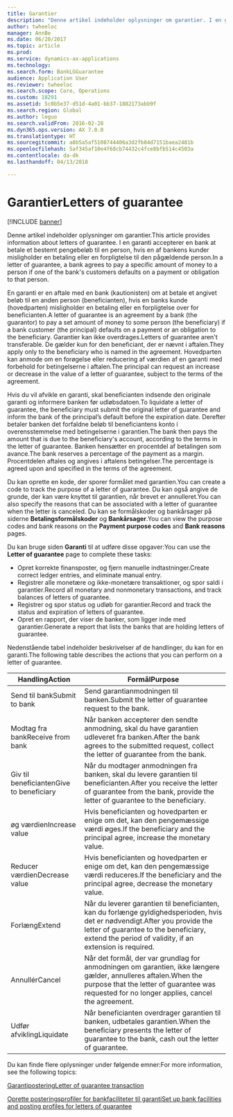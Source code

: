 ```yaml
---
title: Garantier
description: "Denne artikel indeholder oplysninger om garantier. I en garanti accepterer en bank at betale et bestemt pengebeløb til en person, hvis en af bankens kunder misligholder en betaling eller en forpligtelse til den pågældende person."
author: twheeloc
manager: AnnBe
ms.date: 06/20/2017
ms.topic: article
ms.prod: 
ms.service: dynamics-ax-applications
ms.technology: 
ms.search.form: BankLGGuarantee
audience: Application User
ms.reviewer: twheeloc
ms.search.scope: Core, Operations
ms.custom: 18291
ms.assetid: 5c0b5e37-d51d-4a01-bb37-1882173abb9f
ms.search.region: Global
ms.author: leguo
ms.search.validFrom: 2016-02-28
ms.dyn365.ops.version: AX 7.0.0
ms.translationtype: HT
ms.sourcegitcommit: a8b5a5af5108744406a3d2fb84d7151baea2481b
ms.openlocfilehash: 5af345af10e4f68cb74432c4fce8bfb514c4503a
ms.contentlocale: da-dk
ms.lasthandoff: 04/13/2018

---
```


# <a name="letters-of-guarantee"></a><span data-ttu-id="56265-104">Garantier</span><span class="sxs-lookup"><span data-stu-id="56265-104">Letters of guarantee</span></span>

[!INCLUDE [banner](../includes/banner.md)]

<span data-ttu-id="56265-105">Denne artikel indeholder oplysninger om garantier.</span><span class="sxs-lookup"><span data-stu-id="56265-105">This article provides information about letters of guarantee.</span></span> <span data-ttu-id="56265-106">I en garanti accepterer en bank at betale et bestemt pengebeløb til en person, hvis en af bankens kunder misligholder en betaling eller en forpligtelse til den pågældende person.</span><span class="sxs-lookup"><span data-stu-id="56265-106">In a letter of guarantee, a bank agrees to pay a specific amount of money to a person if one of the bank's customers defaults on a payment or obligation to that person.</span></span> 

<span data-ttu-id="56265-107">En garanti er en aftale med en bank (kautionisten) om at betale et angivet beløb til en anden person (beneficianten), hvis en banks kunde (hovedparten) misligholder en betaling eller en forpligtelse over for beneficianten.</span><span class="sxs-lookup"><span data-stu-id="56265-107">A letter of guarantee is an agreement by a bank (the guarantor) to pay a set amount of money to some person (the beneficiary) if a bank customer (the principal) defaults on a payment or an obligation to the beneficiary.</span></span> <span data-ttu-id="56265-108">Garantier kan ikke overdrages.</span><span class="sxs-lookup"><span data-stu-id="56265-108">Letters of guarantee aren't transferable.</span></span> <span data-ttu-id="56265-109">De gælder kun for den beneficiant, der er nævnt i aftalen.</span><span class="sxs-lookup"><span data-stu-id="56265-109">They apply only to the beneficiary who is named in the agreement.</span></span> <span data-ttu-id="56265-110">Hovedparten kan anmode om en forøgelse eller reducering af værdien af en garanti med forbehold for betingelserne i aftalen.</span><span class="sxs-lookup"><span data-stu-id="56265-110">The principal can request an increase or decrease in the value of a letter of guarantee, subject to the terms of the agreement.</span></span> 

<span data-ttu-id="56265-111">Hvis du vil afvikle en garanti, skal beneficianten indsende den originale garanti og informere banken før udløbsdatoen.</span><span class="sxs-lookup"><span data-stu-id="56265-111">To liquidate a letter of guarantee, the beneficiary must submit the original letter of guarantee and inform the bank of the principal’s default before the expiration date.</span></span> <span data-ttu-id="56265-112">Derefter betaler banken det forfaldne beløb til beneficiantens konto i overensstemmelse med betingelserne i garantien.</span><span class="sxs-lookup"><span data-stu-id="56265-112">The bank then pays the amount that is due to the beneficiary's account, according to the terms in the letter of guarantee.</span></span> <span data-ttu-id="56265-113">Banken hensætter en procentdel af betalingen som avance.</span><span class="sxs-lookup"><span data-stu-id="56265-113">The bank reserves a percentage of the payment as a margin.</span></span> <span data-ttu-id="56265-114">Procentdelen aftales og angives i aftalens betingelser.</span><span class="sxs-lookup"><span data-stu-id="56265-114">The percentage is agreed upon and specified in the terms of the agreement.</span></span> 

<span data-ttu-id="56265-115">Du kan oprette en kode, der sporer formålet med garantien.</span><span class="sxs-lookup"><span data-stu-id="56265-115">You can create a code to track the purpose of a letter of guarantee.</span></span> <span data-ttu-id="56265-116">Du kan også angive de grunde, der kan være knyttet til garantien, når brevet er annulleret.</span><span class="sxs-lookup"><span data-stu-id="56265-116">You can also specify the reasons that can be associated with a letter of guarantee when the letter is canceled.</span></span> <span data-ttu-id="56265-117">Du kan se formålskoder og bankårsager på siderne **Betalingsformålskoder** og **Bankårsager**.</span><span class="sxs-lookup"><span data-stu-id="56265-117">You can view the purpose codes and bank reasons on the **Payment purpose codes** and **Bank reasons** pages.</span></span> 

<span data-ttu-id="56265-118">Du kan bruge siden **Garanti** til at udføre disse opgaver:</span><span class="sxs-lookup"><span data-stu-id="56265-118">You can use the **Letter of guarantee** page to complete these tasks:</span></span>

-   <span data-ttu-id="56265-119">Opret korrekte finansposter, og fjern manuelle indtastninger.</span><span class="sxs-lookup"><span data-stu-id="56265-119">Create correct ledger entries, and eliminate manual entry.</span></span>
-   <span data-ttu-id="56265-120">Registrer alle monetære og ikke-monetære transaktioner, og spor saldi i garantier.</span><span class="sxs-lookup"><span data-stu-id="56265-120">Record all monetary and nonmonetary transactions, and track balances of letters of guarantee.</span></span>
-   <span data-ttu-id="56265-121">Registrer og spor status og udløb for garantier.</span><span class="sxs-lookup"><span data-stu-id="56265-121">Record and track the status and expiration of letters of guarantee.</span></span>
-   <span data-ttu-id="56265-122">Opret en rapport, der viser de banker, som ligger inde med garantier.</span><span class="sxs-lookup"><span data-stu-id="56265-122">Generate a report that lists the banks that are holding letters of guarantee.</span></span>

<span data-ttu-id="56265-123">Nedenstående tabel indeholder beskrivelser af de handlinger, du kan for en garanti.</span><span class="sxs-lookup"><span data-stu-id="56265-123">The following table describes the actions that you can perform on a letter of guarantee.</span></span>

| <span data-ttu-id="56265-124">Handling</span><span class="sxs-lookup"><span data-stu-id="56265-124">Action</span></span>              | <span data-ttu-id="56265-125">Formål</span><span class="sxs-lookup"><span data-stu-id="56265-125">Purpose</span></span>                                                                                                                   |
|---------------------|---------------------------------------------------------------------------------------------------------------------------|
| <span data-ttu-id="56265-126">Send til bank</span><span class="sxs-lookup"><span data-stu-id="56265-126">Submit to bank</span></span>      | <span data-ttu-id="56265-127">Send garantianmodningen til banken.</span><span class="sxs-lookup"><span data-stu-id="56265-127">Submit the letter of guarantee request to the bank.</span></span>                                                                       |
| <span data-ttu-id="56265-128">Modtag fra bank</span><span class="sxs-lookup"><span data-stu-id="56265-128">Receive from bank</span></span>   | <span data-ttu-id="56265-129">Når banken accepterer den sendte anmodning, skal du have garantien udleveret fra banken.</span><span class="sxs-lookup"><span data-stu-id="56265-129">After the bank agrees to the submitted request, collect the letter of guarantee from the bank.</span></span>                            |
| <span data-ttu-id="56265-130">Giv til beneficianten</span><span class="sxs-lookup"><span data-stu-id="56265-130">Give to beneficiary</span></span> | <span data-ttu-id="56265-131">Når du modtager anmodningen fra banken, skal du levere garantien til beneficianten.</span><span class="sxs-lookup"><span data-stu-id="56265-131">After you receive the letter of guarantee from the bank, provide the letter of guarantee to the beneficiary.</span></span>              |
| <span data-ttu-id="56265-132">øg værdien</span><span class="sxs-lookup"><span data-stu-id="56265-132">Increase value</span></span>      | <span data-ttu-id="56265-133">Hvis beneficianten og hovedparten er enige om det, kan den pengemæssige værdi øges.</span><span class="sxs-lookup"><span data-stu-id="56265-133">If the beneficiary and the principal agree, increase the monetary value.</span></span>                                                  |
| <span data-ttu-id="56265-134">Reducer værdien</span><span class="sxs-lookup"><span data-stu-id="56265-134">Decrease value</span></span>      | <span data-ttu-id="56265-135">Hvis beneficianten og hovedparten er enige om det, kan den pengemæssige værdi reduceres.</span><span class="sxs-lookup"><span data-stu-id="56265-135">If the beneficiary and the principal agree, decrease the monetary value.</span></span>                                                  |
| <span data-ttu-id="56265-136">Forlæng</span><span class="sxs-lookup"><span data-stu-id="56265-136">Extend</span></span>              | <span data-ttu-id="56265-137">Når du leverer garantien til beneficianten, kan du forlænge gyldighedsperioden, hvis det er nødvendigt.</span><span class="sxs-lookup"><span data-stu-id="56265-137">After you provide the letter of guarantee to the beneficiary, extend the period of validity, if an extension is required.</span></span> |
| <span data-ttu-id="56265-138">Annullér</span><span class="sxs-lookup"><span data-stu-id="56265-138">Cancel</span></span>              | <span data-ttu-id="56265-139">Når det formål, der var grundlag for anmodningen om garantien, ikke længere gælder, annulleres aftalen.</span><span class="sxs-lookup"><span data-stu-id="56265-139">When the purpose that the letter of guarantee was requested for no longer applies, cancel the agreement.</span></span>                  |
| <span data-ttu-id="56265-140">Udfør afvikling</span><span class="sxs-lookup"><span data-stu-id="56265-140">Liquidate</span></span>           | <span data-ttu-id="56265-141">Når beneficianten overdrager garantien til banken, udbetales garantien.</span><span class="sxs-lookup"><span data-stu-id="56265-141">When the beneficiary presents the letter of guarantee to the bank, cash out the letter of guarantee.</span></span>                      |


<span data-ttu-id="56265-142">Du kan finde flere oplysninger under følgende emner:</span><span class="sxs-lookup"><span data-stu-id="56265-142">For more information, see the following topics:</span></span>

[<span data-ttu-id="56265-143">Garantipostering</span><span class="sxs-lookup"><span data-stu-id="56265-143">Letter of guarantee transaction</span></span>](tasks/letter-guarantee-transaction.md)

[<span data-ttu-id="56265-144">Oprette posteringsprofiler for bankfaciliteter til garanti</span><span class="sxs-lookup"><span data-stu-id="56265-144">Set up bank facilities and posting profiles for letters of guarantee</span></span>](tasks/set-up-bank-facilities-posting-profiles.md)



